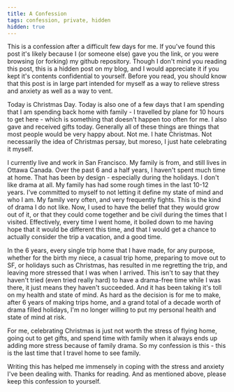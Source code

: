 ```yaml
---
title: A Confession
tags: confession, private, hidden
hidden: true
---
```


This is a confession after a difficult few days for me. If you've found this
post it's likely because I (or someone else) gave you the link, or you were
browsing (or forking) my github repository. Though I don't mind you reading
this post, this is a hidden post on my blog, and I would appreciate it if you
kept it's contents confidential to yourself. Before you read, you should know
that this post is in large part intended for myself as a way to relieve stress
and anxiety as well as a way to vent.

Today is Christmas Day. Today is also one of a few days that I am spending that
I am spending back home with family - I travelled by plane for 10 hours to get
here - which is something that doesn't happen too often for me. I also gave and
received gifts today. Generally all of these things are things that most people
would be very happy about. Not me. I hate Christmas. Not necessarily the idea
of Christmas persay, but moreso, I just hate celebrating it myself.

I currently live and work in San Francisco. My family is from, and still lives
in Ottawa Canada. Over the past 6 and a half years, I haven't spent much time
at home. That has been by design - especially during the holidays. I don't like
drama at all. My family has had some rough times in the last 10-12 years. I've
committed to myself to not letting it define my state of mind and who I am.
My family very often, and very frequently fights. This is the kind of drama I
do not like. Now, I used to have the belief that they would grow out of it, or
that they could come together and be civil during the times that I visited.
Effectively, every time I went home, it boiled down to me having hope that it
would be different this time, and that I would get a chance to actually
consider the trip a vacation, and a good time.

In the 6 years, every single trip home that I have made, for any purpose,
whether for the birth my niece, a casual trip home, preparing to move out to
SF, or holidays such as Christmas, has resulted in me regretting the trip, and
leaving more stressed that I was when I arrived. This isn't to say that they
haven't tried (even tried really hard) to have a drama-free time while I was
there, it just means they haven't succeeded. And it has been taking it's toll
on my health and state of mind. As hard as the decision is for me to make,
after 6 years of making trips home, and a grand total of a decade worth of
drama filled holidays, I'm no longer willing to put my personal health and
state of mind at risk.

For me, celebrating Christmas is just not worth the stress of flying home,
going out to get gifts, and spend time with family when it always ends up
adding more stress because of family drama. So my confession is this - this is
the last time that I travel home to see family.

Writing this has helped me immensely in coping with the stress and anxiety I've
been dealing with. Thanks for reading. And as mentioned above, please keep this
confession to yourself.


